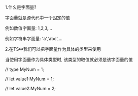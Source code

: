 1.什么是字面量?

字面量就是源代码中一个固定的值

例如数值字面量: 1,2,3,...

例如字符串字面量: 'a','abc',...



2.在TS中我们可以把字面量作为具体的类型来使用

当使用字面量作为具体类型时, 该类型的取值就必须是该字面量的值

// type MyNum = 1;

// let value1:MyNum = 1;

// let value2:MyNum = 2;